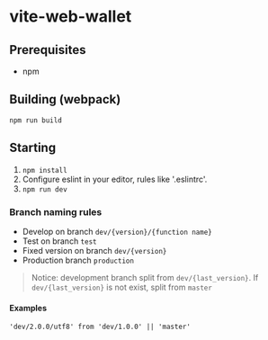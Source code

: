 # vite-web-wallet

## Prerequisites

* npm

## Building (webpack)

`npm run build`

## Starting

1. `npm install`
2. Configure eslint in your editor, rules like '.eslintrc'.
3. `npm run dev`

### Branch naming rules

* Develop on branch `dev/{version}/{function name}`
* Test on branch `test`
* Fixed version on branch `dev/{version}`
* Production branch `production`

> Notice: development branch split from `dev/{last_version}`. If `dev/{last_version}` is not exist, split from `master`

#### Examples

`'dev/2.0.0/utf8' from 'dev/1.0.0' || 'master'`